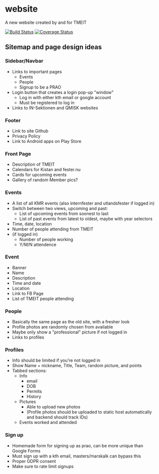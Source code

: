 # website

A new website created by and for TMEIT

[![Build Status](https://travis-ci.org/TMEIT/website.svg?branch=master)](https://travis-ci.org/TMEIT/website)
[![Coverage Status](https://coveralls.io/repos/github/TMEIT/website/badge.svg?branch=backend-token-processing)](https://coveralls.io/github/TMEIT/website?branch=backend-token-processing)

## Sitemap and page design ideas

### Sidebar/Navbar
* Links to important pages
    * Events
    * People
    * Signup to be a PRAO
* Login button that creates a login pop-up "window"
    * Log in with either kth email or google account
    * Must be registered to log in
* Links to IN-Sektionen and QMISK websites

### Footer
* Link to site Github
* Privacy Policy
* Link to Android apps on Play Store

### Front Page
* Description of TMEIT
* Calendars for Kistan and fester.nu
* Cards for upcoming events
* Gallery of random Member pics?


### Events
* A list of all KMR events (also internfester and utlandsfester if logged in)
* Switch between two views, upcoming and past:
    * List of upcoming events from soonest to last
    * List of past events from latest to oldest, maybe with year selectors
* Time, date, location
* Number of people attending from TMEIT
* (if logged in)
    * Number of people working
    * Y/M/N attendence
    
### Event
* Banner
* Name
* Description
* Time and date
* Location
* Link to FB Page
* List of TMEIT people attending 


### People
* Basically the same page as the old site, with a fresher look
* Profile photos are randomly chosen from available
* Maybe only show a "professional" picture if not logged in
* Links to profiles

### Profiles
* Info should be limited if you're not logged in
* Show Name + nickname, Title, Team, random picture, and points
* Tabbed sections:
    * Info
        * email
        * DOB
        * Permits
        * History
    * Pictures
        * Able to upload new photos
        * (Profile photos should be uploaded to static host automatically and backend should track IDs)
    * Events worked and attended


### Sign up
* Homemade form for signing up as prao, can be more unique than Google Forms
* Must sign up with a kth email, masters/marskalk can bypass this
* Proper GDPR consent
* Make sure to rate limit signups
